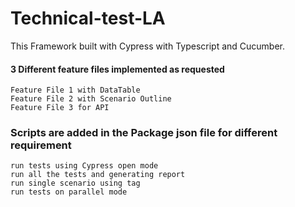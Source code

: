 # Technical-test-LA

This Framework built with Cypress with Typescript and Cucumber.

#### 3 Different feature files implemented as requested
````
Feature File 1 with DataTable
Feature File 2 with Scenario Outline 
Feature File 3 for API 
````
### Scripts are added in the Package json file for different requirement 

````
run tests using Cypress open mode
run all the tests and generating report
run single scenario using tag
run tests on parallel mode
````
